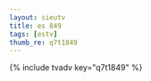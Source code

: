 ```yaml
--- 
layout: sieutv
title: es 849
tags: [estv]
thumb_re: q7t1849
---
```

{% include tvadv key="q7t1849" %} 
